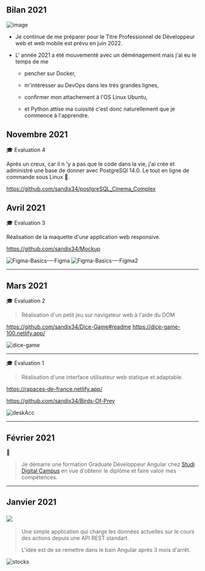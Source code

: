

## Bilan 2021
![image](https://user-images.githubusercontent.com/44428775/148228407-95a07cca-fd2f-4c05-9d05-73de4d839165.png)

- Je continue de me préparer pour le Titre Professionnel de Développeur web et web mobile est prévu en juin 2022.


- L' année 2021 a été mouvementé avec un déménagement mais j'ai eu le temps de me 
  - pencher sur Docker,
  
  - m'intéresser au DevOps dans les très grandes lignes, 
  - confirmer mon attachement à l'OS  Linux Ubuntu, 
  - et Python attise ma cuiosité c'est donc naturellement que je commence à l'apprendre.


## Novembre 2021

🎓 Evaluation 4

Après un creux, car il n 'y a pas que le code dans la vie, j'ai crée et administré une base de donner avec PostgreSQl 14.0.
Le tout en ligne de commande sous Linux 🤩.

https://github.com/sandix34/postgreSQL_Cinema_Complex


## Avril 2021

🎓 Evaluation 3

Réalisation de la maquette d'une application web responsive.

https://github.com/sandix34/Mockup

![Figma-Basics-–-Figma](https://user-images.githubusercontent.com/44428775/113479248-3cb9ab80-948e-11eb-83a0-24f7816041b0.png)
![Figma-Basics-–-Figma2](https://user-images.githubusercontent.com/44428775/113479266-5529c600-948e-11eb-871b-b5faa5543ca5.png)

---
## Mars 2021

🎓 Evaluation 2 

> Réalisation d'un petit jeu sur navigateur web à l'aide du DOM

https://github.com/sandix34/Dice-Game#readme
https://dice-game-100.netlify.app/

![dice-game](https://user-images.githubusercontent.com/44428775/111074974-ed630980-84e5-11eb-8253-fa3f90d9e88c.gif)

---

🎓 Evaluation 1

>Réalisation d'une interface utilisateur web statique et adaptable.

https://rapaces-de-france.netlify.app/

https://github.com/sandix34/Birds-Of-Prey

![deskAcc](https://user-images.githubusercontent.com/44428775/109654549-96af1480-7b62-11eb-91c8-5d58c5ed47ba.png)

---

## Février 2021
💪
> Je démarre une formation Graduate Développeur Angular chez [Studi Digital Campus](https://www.studi.fr/formation/code-developpement/graduate-developpeur-angular) en vue d'obtenir le diplôme et faire valoir mes compétences.

---

## Janvier 2021

### ![](https://img.shields.io/badge/Angular-e23237)

> Une simple application qui charge les données actuelles sur le cours des actions depuis une API REST standart.
> 
> L'idée est de se remettre dans le bain Angular après 3 mois d'arrêt.

![stocks](https://user-images.githubusercontent.com/44428775/107519261-576b5480-6bb0-11eb-8fbe-642f51c89e82.gif)
